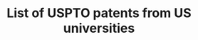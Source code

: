 ---
cost: None
description: Using cross-state panel and cross-U.S. commuting-zone data to look at
  the relationship between innovation, top income inequality and social mobility.
  From the paper "Innovation and Top Income Inequality" (Aghion, Akcigit, Bergeaud,
  Blundell, Hémous). This dataset lists all USPTO patents from 1969 to 2016 whose
  assignee is a univeristy and give the name and state of this university (originally
  taken from USPTO and improved).
doi: https://doi.org/10.1093/restud/rdy027
last_edit: Mon, 19 Jun 2023 16:40:16 GMT
location: https://sites.google.com/site/abergeaudeco/data?authuser=0
maintained_by: Contact maintainer through Dataverse
open_access: 'TRUE'
record_creation_timestamp: 08/17/2021, 09:11:41
related_publications: https://academic.oup.com/restud/article/86/1/1/5026613
shortname: us_university_patents
tags:
- inequality
- geography
- social mobility
- patents
terms_of_use: ' CC0 1.0'
timeframe: 1969-2016
title: List of USPTO patents from US universities
uuid: f61ebc77-4082-43c5-ae60-383a756ce308
versioning: 'FALSE'
---